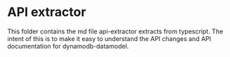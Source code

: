 # API extractor

This folder contains the md file api-extractor extracts from typescript. The intent of this is to make it easy to understand the API changes and API documentation for dynamodb-datamodel.
